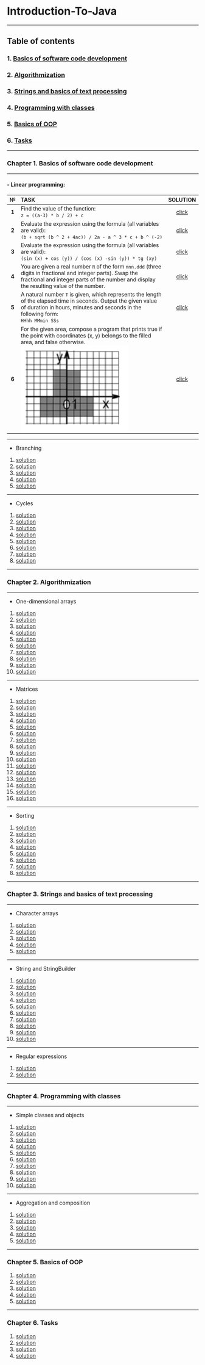 # Introduction-To-Java

--- 


## Table of contents

### 1. [Basics of software code development](https://github.com/IvanHayel/Introduction-To-Java#chapter-1-basics-of-software-code-development)
### 2. [Algorithmization](https://github.com/IvanHayel/Introduction-To-Java#chapter-2-algorithmization)
### 3. [Strings and basics of text processing](https://github.com/IvanHayel/Introduction-To-Java#chapter-3-strings-and-basics-of-text-processing)
### 4. [Programming with classes](https://github.com/IvanHayel/Introduction-To-Java#chapter-4-programming-with-classes)
### 5. [Basics of OOP](https://github.com/IvanHayel/Introduction-To-Java#chapter-5-basics-of-oop)
### 6. [Tasks](https://github.com/IvanHayel/Introduction-To-Java#chapter-6-tasks)

---

### Chapter 1. Basics of software code development

--- 

#### - Linear programming:

|   №   | TASK                                                                                                                                                                                                                                                                          |                                                      SOLUTION                                                       |
|:-----:|:------------------------------------------------------------------------------------------------------------------------------------------------------------------------------------------------------------------------------------------------------------------------------|:-------------------------------------------------------------------------------------------------------------------:|
| **1** | Find the value of the function: <br/>`z = ((a-3) * b / 2) + c  `                                                                                                                                                                                                              | [click](https://github.com/IvanHayel/Introduction-To-Java/tree/master/com/epam/introduction/linear_programs/task_1) |
| **2** | Evaluate the expression using the formula (all variables are valid):<br/>`(b + sqrt (b ^ 2 + 4ac)) / 2a - a ^ 3 * c + b ^ (-2)`                                                                                                                                               | [click](https://github.com/IvanHayel/Introduction-To-Java/tree/master/com/epam/introduction/linear_programs/task_2) |
| **3** | Evaluate the expression using the formula (all variables are valid):<br/>`(sin (x) + cos (y)) / (cos (x) -sin (y)) * tg (xy)`                                                                                                                                                 | [click](https://github.com/IvanHayel/Introduction-To-Java/tree/master/com/epam/introduction/linear_programs/task_3) |
| **4** | You are given a real number `R` of the form `nnn.ddd` (three digits in fractional and integer parts). Swap the fractional and integer parts of the number and display the resulting value of the number.                                                                      | [click](https://github.com/IvanHayel/Introduction-To-Java/tree/master/com/epam/introduction/linear_programs/task_4) |
| **5** | A natural number `T` is given, which represents the length of the elapsed time in seconds. Output the given value of duration in hours, minutes and seconds in the following form:<br/>`HHhh MMmin SSs`                                                                       | [click](https://github.com/IvanHayel/Introduction-To-Java/tree/master/com/epam/introduction/linear_programs/task_5) |
| **6** | For the given area, compose a program that prints true if the point with coordinates (x, y) belongs to the filled area, and false otherwise.<br/>![Picture for LP Task 6](https://github.com/IvanHayel/Introduction-To-Java/blob/master/images/linear_programming_task_6.png) | [click](https://github.com/IvanHayel/Introduction-To-Java/tree/master/com/epam/introduction/linear_programs/task_6) |

--- 

- Branching
1. [solution](https://github.com/IvanHayel/Introduction-To-Java/tree/master/com/epam/introduction/branching/task_1)
2. [solution](https://github.com/IvanHayel/Introduction-To-Java/tree/master/com/epam/introduction/branching/task_2)
3. [solution](https://github.com/IvanHayel/Introduction-To-Java/tree/master/com/epam/introduction/branching/task_3)
4. [solution](https://github.com/IvanHayel/Introduction-To-Java/tree/master/com/epam/introduction/branching/task_4)
5. [solution](https://github.com/IvanHayel/Introduction-To-Java/tree/master/com/epam/introduction/branching/task_5)

--- 

- Cycles
1. [solution](https://github.com/IvanHayel/Introduction-To-Java/tree/master/com/epam/introduction/cycles/task_1)
2. [solution](https://github.com/IvanHayel/Introduction-To-Java/tree/master/com/epam/introduction/cycles/task_2)
3. [solution](https://github.com/IvanHayel/Introduction-To-Java/tree/master/com/epam/introduction/cycles/task_3)
4. [solution](https://github.com/IvanHayel/Introduction-To-Java/tree/master/com/epam/introduction/cycles/task_4)
5. [solution](https://github.com/IvanHayel/Introduction-To-Java/tree/master/com/epam/introduction/cycles/task_5)
6. [solution](https://github.com/IvanHayel/Introduction-To-Java/tree/master/com/epam/introduction/cycles/task_6)
7. [solution](https://github.com/IvanHayel/Introduction-To-Java/tree/master/com/epam/introduction/cycles/task_7)
8. [solution](https://github.com/IvanHayel/Introduction-To-Java/tree/master/com/epam/introduction/cycles/task_8)

--- 


### Chapter 2. Algorithmization

--- 

- One-dimensional arrays
1. [solution](https://github.com/IvanHayel/Introduction-To-Java/tree/master/com/epam/introduction/one_dimensional_arrays/task_1)
2. [solution](https://github.com/IvanHayel/Introduction-To-Java/tree/master/com/epam/introduction/one_dimensional_arrays/task_2)
3. [solution](https://github.com/IvanHayel/Introduction-To-Java/tree/master/com/epam/introduction/one_dimensional_arrays/task_3)
4. [solution](https://github.com/IvanHayel/Introduction-To-Java/tree/master/com/epam/introduction/one_dimensional_arrays/task_4)
5. [solution](https://github.com/IvanHayel/Introduction-To-Java/tree/master/com/epam/introduction/one_dimensional_arrays/task_5)
6. [solution](https://github.com/IvanHayel/Introduction-To-Java/tree/master/com/epam/introduction/one_dimensional_arrays/task_6)
7. [solution](https://github.com/IvanHayel/Introduction-To-Java/tree/master/com/epam/introduction/one_dimensional_arrays/task_7)
8. [solution](https://github.com/IvanHayel/Introduction-To-Java/tree/master/com/epam/introduction/one_dimensional_arrays/task_8)
9. [solution](https://github.com/IvanHayel/Introduction-To-Java/tree/master/com/epam/introduction/one_dimensional_arrays/task_9)
10. [solution](https://github.com/IvanHayel/Introduction-To-Java/tree/master/com/epam/introduction/one_dimensional_arrays/task_10)

---

- Matrices
1. [solution](https://github.com/IvanHayel/Introduction-To-Java/tree/master/com/epam/introduction/matrices/task_1)
2. [solution](https://github.com/IvanHayel/Introduction-To-Java/tree/master/com/epam/introduction/matrices/task_2)
3. [solution](https://github.com/IvanHayel/Introduction-To-Java/tree/master/com/epam/introduction/matrices/task_3)
4. [solution](https://github.com/IvanHayel/Introduction-To-Java/tree/master/com/epam/introduction/matrices/task_4)
5. [solution](https://github.com/IvanHayel/Introduction-To-Java/tree/master/com/epam/introduction/matrices/task_5)
6. [solution](https://github.com/IvanHayel/Introduction-To-Java/tree/master/com/epam/introduction/matrices/task_6)
7. [solution](https://github.com/IvanHayel/Introduction-To-Java/tree/master/com/epam/introduction/matrices/task_7)
8. [solution](https://github.com/IvanHayel/Introduction-To-Java/tree/master/com/epam/introduction/matrices/task_8)
9. [solution](https://github.com/IvanHayel/Introduction-To-Java/tree/master/com/epam/introduction/matrices/task_9)
10. [solution](https://github.com/IvanHayel/Introduction-To-Java/tree/master/com/epam/introduction/matrices/task_10)
11. [solution](https://github.com/IvanHayel/Introduction-To-Java/tree/master/com/epam/introduction/matrices/task_11)
12. [solution](https://github.com/IvanHayel/Introduction-To-Java/tree/master/com/epam/introduction/matrices/task_12)
13. [solution](https://github.com/IvanHayel/Introduction-To-Java/tree/master/com/epam/introduction/matrices/task_13)
14. [solution](https://github.com/IvanHayel/Introduction-To-Java/tree/master/com/epam/introduction/matrices/task_14)
15. [solution](https://github.com/IvanHayel/Introduction-To-Java/tree/master/com/epam/introduction/matrices/task_15)
16. [solution](https://github.com/IvanHayel/Introduction-To-Java/tree/master/com/epam/introduction/matrices/task_16)

--- 

- Sorting
1. [solution](https://github.com/IvanHayel/Introduction-To-Java/tree/master/com/epam/introduction/sorting/task_1)
2. [solution](https://github.com/IvanHayel/Introduction-To-Java/tree/master/com/epam/introduction/sorting/task_1)
3. [solution](https://github.com/IvanHayel/Introduction-To-Java/tree/master/com/epam/introduction/sorting/task_1)
4. [solution](https://github.com/IvanHayel/Introduction-To-Java/tree/master/com/epam/introduction/sorting/task_1)
5. [solution](https://github.com/IvanHayel/Introduction-To-Java/tree/master/com/epam/introduction/sorting/task_1)
6. [solution](https://github.com/IvanHayel/Introduction-To-Java/tree/master/com/epam/introduction/sorting/task_1)
7. [solution](https://github.com/IvanHayel/Introduction-To-Java/tree/master/com/epam/introduction/sorting/task_1)
8. [solution](https://github.com/IvanHayel/Introduction-To-Java/tree/master/com/epam/introduction/sorting/task_1)

--- 

### Chapter 3. Strings and basics of text processing

---

- Character arrays
1. [solution](https://github.com/IvanHayel/Introduction-To-Java/tree/master/com/epam/introduction/character_arrays/task_1)
2. [solution](https://github.com/IvanHayel/Introduction-To-Java/tree/master/com/epam/introduction/character_arrays/task_2)
3. [solution](https://github.com/IvanHayel/Introduction-To-Java/tree/master/com/epam/introduction/character_arrays/task_3)
4. [solution](https://github.com/IvanHayel/Introduction-To-Java/tree/master/com/epam/introduction/character_arrays/task_4)
5. [solution](https://github.com/IvanHayel/Introduction-To-Java/tree/master/com/epam/introduction/character_arrays/task_5)

--- 

- String and StringBuilder
1. [solution](https://github.com/IvanHayel/Introduction-To-Java/tree/master/com/epam/introduction/string/task_1)
2. [solution](https://github.com/IvanHayel/Introduction-To-Java/tree/master/com/epam/introduction/string/task_2)
3. [solution](https://github.com/IvanHayel/Introduction-To-Java/tree/master/com/epam/introduction/string/task_3)
4. [solution](https://github.com/IvanHayel/Introduction-To-Java/tree/master/com/epam/introduction/string/task_4)
5. [solution](https://github.com/IvanHayel/Introduction-To-Java/tree/master/com/epam/introduction/string/task_5)
6. [solution](https://github.com/IvanHayel/Introduction-To-Java/tree/master/com/epam/introduction/string/task_6)
7. [solution](https://github.com/IvanHayel/Introduction-To-Java/tree/master/com/epam/introduction/string/task_7)
8. [solution](https://github.com/IvanHayel/Introduction-To-Java/tree/master/com/epam/introduction/string/task_8)
9. [solution](https://github.com/IvanHayel/Introduction-To-Java/tree/master/com/epam/introduction/string/task_9)
10. [solution](https://github.com/IvanHayel/Introduction-To-Java/tree/master/com/epam/introduction/string/task_10)

--- 

- Regular expressions
1. [solution](https://github.com/IvanHayel/Introduction-To-Java/tree/master/com/epam/introduction/regex/task_1)
2. [solution](https://github.com/IvanHayel/Introduction-To-Java/tree/master/com/epam/introduction/regex/task_2)

--- 

### Chapter 4. Programming with classes

--- 

- Simple classes and objects
1. [solution](https://github.com/IvanHayel/Introduction-To-Java/tree/master/com/epam/introduction/classes_and_objects/task_1)
2. [solution](https://github.com/IvanHayel/Introduction-To-Java/tree/master/com/epam/introduction/classes_and_objects/task_2)
3. [solution](https://github.com/IvanHayel/Introduction-To-Java/tree/master/com/epam/introduction/classes_and_objects/task_3)
4. [solution](https://github.com/IvanHayel/Introduction-To-Java/tree/master/com/epam/introduction/classes_and_objects/task_4)
5. [solution](https://github.com/IvanHayel/Introduction-To-Java/tree/master/com/epam/introduction/classes_and_objects/task_5)
6. [solution](https://github.com/IvanHayel/Introduction-To-Java/tree/master/com/epam/introduction/classes_and_objects/task_6)
7. [solution](https://github.com/IvanHayel/Introduction-To-Java/tree/master/com/epam/introduction/classes_and_objects/task_7)
8. [solution](https://github.com/IvanHayel/Introduction-To-Java/tree/master/com/epam/introduction/classes_and_objects/task_8)
9. [solution](https://github.com/IvanHayel/Introduction-To-Java/tree/master/com/epam/introduction/classes_and_objects/task_9)
10. [solution](https://github.com/IvanHayel/Introduction-To-Java/tree/master/com/epam/introduction/classes_and_objects/task_10)

--- 

- Aggregation and composition
1. [solution](https://github.com/IvanHayel/Introduction-To-Java/tree/master/com/epam/introduction/aggregation_and_composition/task_1)
2. [solution](https://github.com/IvanHayel/Introduction-To-Java/tree/master/com/epam/introduction/aggregation_and_composition/task_2)
3. [solution](https://github.com/IvanHayel/Introduction-To-Java/tree/master/com/epam/introduction/aggregation_and_composition/task_3)
4. [solution](https://github.com/IvanHayel/Introduction-To-Java/tree/master/com/epam/introduction/aggregation_and_composition/task_4)
5. [solution](https://github.com/IvanHayel/Introduction-To-Java/tree/master/com/epam/introduction/aggregation_and_composition/task_5)

--- 

### Chapter 5. Basics of OOP

1. [solution](https://github.com/IvanHayel/Introduction-To-Java/tree/master/com/epam/introduction/basics_of_oop/task_1)
2. [solution](https://github.com/IvanHayel/Introduction-To-Java/tree/master/com/epam/introduction/basics_of_oop/task_2)
3. [solution](https://github.com/IvanHayel/Introduction-To-Java/tree/master/com/epam/introduction/basics_of_oop/task_3)
4. [solution](https://github.com/IvanHayel/Introduction-To-Java/tree/master/com/epam/introduction/basics_of_oop/task_4)
5. [solution](https://github.com/IvanHayel/Introduction-To-Java/tree/master/com/epam/introduction/basics_of_oop/task_5)

--- 

### Chapter 6. Tasks

1. [solution]()
2. [solution]()
3. [solution]()
4. [solution]()